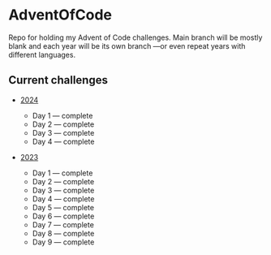 # AdventOfCode
Repo for holding my Advent of Code challenges. Main branch will be mostly blank and each year will be its own branch —or even repeat years with different languages.

## Current challenges

* [2024](https://github.com/mosqueteiro/AdventOfCode/tree/2024)
    * Day 1 — complete
    * Day 2 — complete
    * Day 3 — complete
    * Day 4 — complete

* [2023](https://github.com/mosqueteiro/AdventOfCode/tree/2023)
    * Day 1 — complete
    * Day 2 — complete
    * Day 3 — complete
    * Day 4 — complete
    * Day 5 — complete
    * Day 6 — complete
    * Day 7 — complete
    * Day 8 — complete
    * Day 9 — complete

